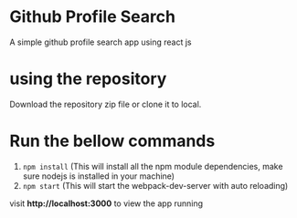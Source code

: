 # Github Profile Search
A simple github profile search app using react js

# using the repository
Download the repository zip file or clone it to local.

# Run the bellow commands
1. `npm install` (This will install all the npm module dependencies, make sure nodejs is installed in your machine)
2. `npm start` (This will start the webpack-dev-server with auto reloading)

visit __http://localhost:3000__ to view the app running
